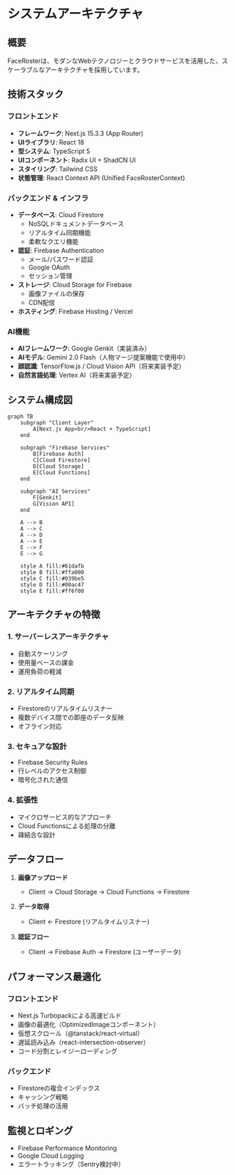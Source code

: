 # システムアーキテクチャ

## 概要

FaceRosterは、モダンなWebテクノロジーとクラウドサービスを活用した、スケーラブルなアーキテクチャを採用しています。

## 技術スタック

### フロントエンド
- **フレームワーク**: Next.js 15.3.3 (App Router)
- **UIライブラリ**: React 18
- **型システム**: TypeScript 5
- **UIコンポーネント**: Radix UI + ShadCN UI
- **スタイリング**: Tailwind CSS
- **状態管理**: React Context API (Unified FaceRosterContext)

### バックエンド & インフラ
- **データベース**: Cloud Firestore
  - NoSQLドキュメントデータベース
  - リアルタイム同期機能
  - 柔軟なクエリ機能
- **認証**: Firebase Authentication
  - メール/パスワード認証
  - Google OAuth
  - セッション管理
- **ストレージ**: Cloud Storage for Firebase
  - 画像ファイルの保存
  - CDN配信
- **ホスティング**: Firebase Hosting / Vercel

### AI機能
- **AIフレームワーク**: Google Genkit（実装済み）
- **AIモデル**: Gemini 2.0 Flash（人物マージ提案機能で使用中）
- **顔認識**: TensorFlow.js / Cloud Vision API（将来実装予定）
- **自然言語処理**: Vertex AI（将来実装予定）

## システム構成図

```mermaid
graph TB
    subgraph "Client Layer"
        A[Next.js App<br/>React + TypeScript]
    end
    
    subgraph "Firebase Services"
        B[Firebase Auth]
        C[Cloud Firestore]
        D[Cloud Storage]
        E[Cloud Functions]
    end
    
    subgraph "AI Services"
        F[Genkit]
        G[Vision API]
    end
    
    A --> B
    A --> C
    A --> D
    A --> E
    E --> F
    E --> G
    
    style A fill:#61dafb
    style B fill:#ffa000
    style C fill:#039be5
    style D fill:#00ac47
    style E fill:#ff6f00
```

## アーキテクチャの特徴

### 1. サーバーレスアーキテクチャ
- 自動スケーリング
- 使用量ベースの課金
- 運用負荷の軽減

### 2. リアルタイム同期
- Firestoreのリアルタイムリスナー
- 複数デバイス間での即座のデータ反映
- オフライン対応

### 3. セキュアな設計
- Firebase Security Rules
- 行レベルのアクセス制御
- 暗号化された通信

### 4. 拡張性
- マイクロサービス的なアプローチ
- Cloud Functionsによる処理の分離
- 疎結合な設計

## データフロー

1. **画像アップロード**
   - Client → Cloud Storage → Cloud Functions → Firestore

2. **データ取得**
   - Client ← Firestore (リアルタイムリスナー)

3. **認証フロー**
   - Client → Firebase Auth → Firestore (ユーザーデータ)

## パフォーマンス最適化

### フロントエンド
- Next.js Turbopackによる高速ビルド
- 画像の最適化（OptimizedImageコンポーネント）
- 仮想スクロール（@tanstack/react-virtual）
- 遅延読み込み（react-intersection-observer）
- コード分割とレイジーローディング

### バックエンド
- Firestoreの複合インデックス
- キャッシング戦略
- バッチ処理の活用

## 監視とロギング

- Firebase Performance Monitoring
- Google Cloud Logging
- エラートラッキング（Sentry検討中） 